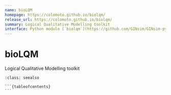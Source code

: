 ```yaml
---
name: bioLQM
homepage: https://colomoto.github.io/biolqm/
release_url: https://colomoto.github.io/biolqm/
summary: Logical Qualitative Modelling toolkit
interface: Python module [`biolqm`](https://github.com/GINsim/GINsim-python)
---
```


# bioLQM

Logical Qualitative Modelling toolkit

````{admonition} Notebooks
:class: seealso

```{tableofcontents}
```

````
